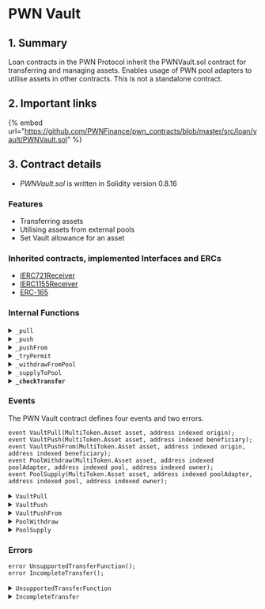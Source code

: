 # PWN Vault

## 1. Summary

Loan contracts in the PWN Protocol inherit the PWNVault.sol contract for transferring and managing assets. Enables usage of PWN pool adapters to utilise assets in other contracts. This is not a standalone contract.&#x20;

## 2. Important links

{% embed url="https://github.com/PWNFinance/pwn_contracts/blob/master/src/loan/vault/PWNVault.sol" %}

## 3. Contract details

* _PWNVault.sol_ is written in Solidity version 0.8.16

### Features

* Transferring assets
* Utilising assets from external pools
* Set Vault allowance for an asset

### Inherited contracts, implemented Interfaces and ERCs

* [IERC721Receiver](https://github.com/OpenZeppelin/openzeppelin-contracts/blob/master/contracts/token/ERC721/IERC721Receiver.sol)
* [IERC1155Receiver](https://github.com/OpenZeppelin/openzeppelin-contracts/blob/master/contracts/token/ERC1155/IERC1155Receiver.sol)
* [ERC-165](https://eips.ethereum.org/EIPS/eip-165#how-interfaces-are-identified%5BEIP%20section%5D)

### Internal Functions

<details>

<summary><code>_pull</code></summary>

#### Overview

Takes a supplied asset and pulls it into the vault from the origin.

**This function assumes a prior token approval was made to the vault address.**

This function takes two arguments supplied by the caller:

* `MultiToken.Asset`**`asset`** - The transferred asset (see [MultiToken](../../../libraries/multitoken.md))
* `address indexed`**`origin`**

#### Implementation

```solidity
function _pull(MultiToken.Asset memory asset, address origin) internal {
    uint256 originalBalance = asset.balanceOf(address(this));

    asset.transferAssetFrom(origin, address(this));
    _checkTransfer(asset, originalBalance, address(this));

    emit VaultPull(asset, origin);
}
```

</details>

<details>

<summary><code>_push</code></summary>

#### Overview

Pushes a supplied asset from the vault to the beneficiary.

This function takes two arguments supplied by the caller:

* `MultiToken.Asset`**`asset`** - The transferred asset (see [MultiToken](../../../libraries/multitoken.md))
* `address indexed`**`beneficiary`**

#### Implementation

```solidity
function _push(MultiToken.Asset memory asset, address beneficiary) internal {
    uint256 originalBalance = asset.balanceOf(beneficiary);

    asset.safeTransferAssetFrom(address(this), beneficiary);
    _checkTransfer(asset, originalBalance, beneficiary);

    emit VaultPush(asset, beneficiary);
}
```

</details>

<details>

<summary><code>_pushFrom</code></summary>

#### Overview

Pushes a supplied asset from the origin to the beneficiary.

**This function assumes a prior token approval was made to the vault address.**

This function takes three arguments supplied by the caller:

* `MultiToken.Asset`**`asset`** - The transferred asset (see [MultiToken](../../../libraries/multitoken.md))
* `address indexed`**`origin`**
* `address indexed`**`beneficiary`**

#### Implementation

```solidity
function _pushFrom(MultiToken.Asset memory asset, address origin, address beneficiary) internal {
    uint256 originalBalance = asset.balanceOf(beneficiary);

    asset.safeTransferAssetFrom(origin, beneficiary);
    _checkTransfer(asset, originalBalance, beneficiary);

    emit VaultPushFrom(asset, origin, beneficiary);
}
```

</details>

<details>

<summary><code>_tryPermit</code></summary>

#### Overview

Try to execute a permit for an ERC20 token. If the permit execution fails, the function will not revert.

This function takes one argument:

* `Permit memory`**`permit`** - The permit data

#### Implementation

```solidity
function _tryPermit(Permit memory permit) internal {
    if (permit.asset != address(0)) {
        try IERC20Permit(permit.asset).permit({
            owner: permit.owner,
            spender: address(this),
            value: permit.amount,
            deadline: permit.deadline,
            v: permit.v,
            r: permit.r,
            s: permit.s
        }) {} catch {
            // Note: Permit execution can be frontrun, so we don't revert on failure.
        }
    }
}
```

</details>

<details>

<summary><code>_withdrawFromPool</code></summary>

#### Overview

This function withdraws an asset from a pool to a owner.

This function takes four arguments:

* `MultiToken.Asset memory`**`asset`** - The withdrawn asset (see [MultiToken](../../../libraries/multitoken.md))
* `IPoolAdapter`**`poolAdapter`** - An address of a pool adapter
* `address`**`pool`** - An address of a pool
* `address`**`owner`** - An address on which behalf the assets are withdrawn

#### Implementation

```solidity
function _withdrawFromPool(MultiToken.Asset memory asset, IPoolAdapter poolAdapter, address pool, address owner) internal {
    uint256 originalBalance = asset.balanceOf(owner);

    poolAdapter.withdraw(pool, owner, asset.assetAddress, asset.amount);
    _checkTransfer(asset, originalBalance, owner, true);

    emit PoolWithdraw(asset, address(poolAdapter), pool, owner);
}
```

</details>

<details>

<summary><code>_supplyToPool</code></summary>

#### Overview

This function supplies an asset from an owner to a pool.

This function takes four arguments:

* `MultiToken.Asset memory`**`asset`** - The supplied asset (see [MultiToken](../../../libraries/multitoken.md))
* `IPoolAdapter`**`poolAdapter`** - An address of a pool adapter
* `address`**`pool`** - An address of a pool
* `address`**`owner`** - An address on which behalf the assets are supplied

#### Implementation

```solidity
function _supplyToPool(MultiToken.Asset memory asset, IPoolAdapter poolAdapter, address pool, address owner) internal {
    uint256 originalBalance = asset.balanceOf(address(this));

    asset.transferAssetFrom(address(this), address(poolAdapter));
    poolAdapter.supply(pool, owner, asset.assetAddress, asset.amount);
    _checkTransfer(asset, originalBalance, address(this), false);

    // Note: Assuming pool will revert supply transaction if it fails.

    emit PoolSupply(asset, address(poolAdapter), pool, owner);
}
```

</details>

<details>

<summary><strong><code>_checkTransfer</code></strong></summary>

#### Overview

Function to verify a complete transfer.

This function takes four arguments:

* `MultiToken.Asset memory`**`asset`** - The asset to check (see [MultiToken](../../../libraries/multitoken.md))
* `uint256`**`originalBalance`** - The original balance
* `address`**`checkedAddress`** - The address to check
* `bool`**`checkIncreasingBalance`** - A flag to set the check for either balance decrease or increase

#### Implementation

```solidity
function _checkTransfer(
    MultiToken.Asset memory asset,
    uint256 originalBalance,
    address checkedAddress,
    bool checkIncreasingBalance
) private view {
    uint256 expectedBalance = checkIncreasingBalance
        ? originalBalance + asset.getTransferAmount()
        : originalBalance - asset.getTransferAmount();

    if (expectedBalance != asset.balanceOf(checkedAddress)) {
        revert IncompleteTransfer();
    }
}
```

</details>

### Events

The PWN Vault contract defines four events and two errors.

```solidity
event VaultPull(MultiToken.Asset asset, address indexed origin);
event VaultPush(MultiToken.Asset asset, address indexed beneficiary);
event VaultPushFrom(MultiToken.Asset asset, address indexed origin, address indexed beneficiary);
event PoolWithdraw(MultiToken.Asset asset, address indexed poolAdapter, address indexed pool, address indexed owner);
event PoolSupply(MultiToken.Asset asset, address indexed poolAdapter, address indexed pool, address indexed owner);
```

<details>

<summary><code>VaultPull</code></summary>

VaultPull event is emitted when a transfer happens from the `origin` to the vault.&#x20;

This event has two parameters:

* `MultiToken.Asset`**`asset`** - The transferred asset (see [MultiToken](../../../libraries/multitoken.md))
* `address indexed`**`origin`**

</details>

<details>

<summary><code>VaultPush</code></summary>

VaultPush event is emitted when a transfer happens from the vault to the `beneficiary`.

This event has two parameters:

* `MultiToken.Asset`**`asset`** - The transferred asset (see [MultiToken](../../../libraries/multitoken.md))
* `address indexed`**`beneficiary`**

</details>

<details>

<summary><code>VaultPushFrom</code></summary>

VaultPushFrom event is emitted when a transfer happens from the `origin` to the `beneficiary`.&#x20;

This event has three parameters:

* `MultiToken.Asset`**`asset`** - The transferred asset (see [MultiToken](../../../libraries/multitoken.md))
* `address indexed`**`origin`**
* `address indexed`**`beneficiary`**

</details>

<details>

<summary><code>PoolWithdraw</code></summary>

PoolWithdraw event is emitted when an asset is withdrawn from a pool to an `owner` address.

This event has four parameters:

* `MultiToken.Asset`**`asset`** - The withdrawn asset (see [MultiToken](../../../libraries/multitoken.md))
* `address indexed`**`poolAdapter`**
* `address indexed`**`pool`**
* `address indexed`**`owner`**

</details>

<details>

<summary><code>PoolSupply</code></summary>

PoolSupply event is emitted when an asset is supplied to a pool from a vault.

This event has four parameters:

* `MultiToken.Asset`**`asset`** - The supplied asset (see [MultiToken](../../../libraries/multitoken.md))
* `address indexed`**`poolAdapter`**
* `address indexed`**`pool`**
* `address indexed`**`owner`**

</details>

### Errors

```solidity
error UnsupportedTransferFunction();
error IncompleteTransfer();
```

<details>

<summary><code>UnsupportedTransferFunction</code></summary>

UnsupportedTransferFunction error is thrown when the Vault receives an asset that is not transferred by the Vault itself.

</details>

<details>

<summary><code>IncompleteTransfer</code></summary>

IncompleteTransfer error is thrown when an asset transfer is incomplete.

</details>
